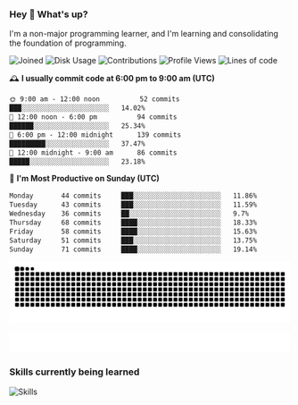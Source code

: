 ### Hey :wave: What's up?

I'm a non-major programming learner, and I'm learning and consolidating the foundation of programming.

<!--START_SECTION:waka-->
![Joined](http://img.shields.io/badge/Joined-7%20years%20ago-6D67E4?style=flat&labelColor=453C67)
![Disk Usage](http://img.shields.io/badge/Github%27s%20Storage-598.4%20MB-FD841F?style=flat&labelColor=E14D2A)
![Contributions](http://img.shields.io/badge/Contributions%20in%202023-172-7DCE13?style=flat&labelColor=2B7A0B)
![Profile Views](http://img.shields.io/badge/Profile%20Views-6-3AB4F2?style=flat&labelColor=0078AA)
![Lines of code](https://img.shields.io/badge/Lines%20of%20code-2%20Million%20Lines%20of%20code-FF8B8B?style=flat&labelColor=EB4747)

🕰️ **I usually commit code at 6:00 pm to 9:00 am (UTC)** 

```text
🌞 9:00 am - 12:00 noon          52 commits     ███░░░░░░░░░░░░░░░░░░░░░░   14.02% 
🌆 12:00 noon - 6:00 pm          94 commits     ██████░░░░░░░░░░░░░░░░░░░   25.34% 
🌃 6:00 pm - 12:00 midnight      139 commits    █████████░░░░░░░░░░░░░░░░   37.47% 
🌙 12:00 midnight - 9:00 am      86 commits     █████░░░░░░░░░░░░░░░░░░░░   23.18%
```
📅 **I'm Most Productive on Sunday (UTC)** 

```text
Monday       44 commits     ███░░░░░░░░░░░░░░░░░░░░░░   11.86% 
Tuesday      43 commits     ███░░░░░░░░░░░░░░░░░░░░░░   11.59% 
Wednesday    36 commits     ██░░░░░░░░░░░░░░░░░░░░░░░   9.7% 
Thursday     68 commits     ████░░░░░░░░░░░░░░░░░░░░░   18.33% 
Friday       58 commits     ████░░░░░░░░░░░░░░░░░░░░░   15.63% 
Saturday     51 commits     ███░░░░░░░░░░░░░░░░░░░░░░   13.75% 
Sunday       71 commits     ████░░░░░░░░░░░░░░░░░░░░░   19.14%
```

<!--END_SECTION:waka-->

![Snake animation](https://raw.githubusercontent.com/dirname/dirname/output/snake.svg)

![metrics](github-metrics.svg)

### Skills currently being learned

![Skills](https://skillicons.dev/icons?i=linux,rust,go,solidity,typescript,bash,git,postgres,mysql,redis,mongo,docker,kubernetes,grafana,prometheus)
